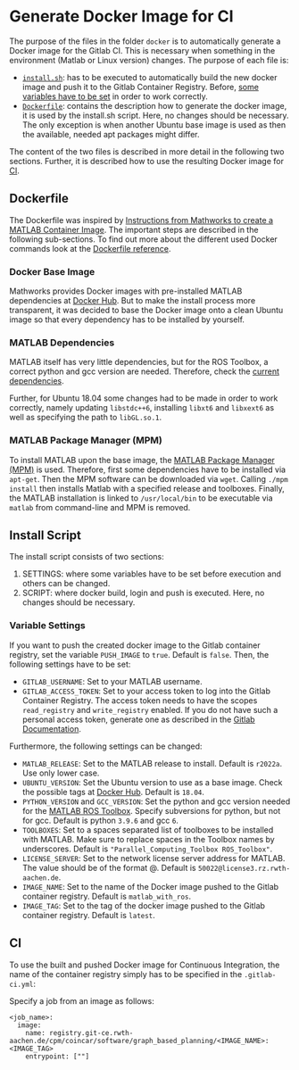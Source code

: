 # Generate Docker Image for CI

The purpose of the files in the folder `docker` is to automatically generate a Docker image for the Gitlab CI. This is necessary when something in the environment (Matlab or Linux version) changes. The purpose of each file is:

- [`install.sh`](#install-script): has to be executed to automatically build the new docker image and push it to the Gitlab Container Registry. Before, [some variables have to be set](#variable-settings) in order to work correctly.
- [`Dockerfile`](#dockerfile): contains the description how to generate the docker image, it is used by the install.sh script. Here, no changes should be necessary. The only exception is when another Ubuntu base image is used as then the available, needed apt packages might differ.

The content of the two files is described in more detail in the following two sections. Further, it is described how to use the resulting Docker image for [CI](#ci).

## Dockerfile

The Dockerfile was inspired by [Instructions from Mathworks to create a MATLAB Container Image](https://github.com/mathworks-ref-arch/matlab-dockerfile). The important steps are described in the following sub-sections. To find out more about the different used Docker commands look at the [Dockerfile reference](https://docs.docker.com/engine/reference/builder/).

### Docker Base Image

Mathworks provides Docker images with pre-installed MATLAB dependencies at [Docker Hub](https://hub.docker.com/r/mathworks/matlab-deps/tags). But to make the install process more transparent, it was decided to base the Docker image onto a clean Ubuntu image so that every dependency has to be installed by yourself.

### MATLAB Dependencies

MATLAB itself has very little dependencies, but for the ROS Toolbox, a correct python and gcc version are needed. Therefore, check the [current dependencies](https://de.mathworks.com/help/ros/gs/ros-system-requirements.html).

Further, for Ubuntu 18.04 some changes had to be made in order to work correctly, namely updating `libstdc++6`, installing `libxt6` and `libxext6` as well as specifying the path to `libGL.so.1`.

### MATLAB Package Manager (MPM)

To install MATLAB upon the base image, the [MATLAB Package Manager (MPM)](https://de.mathworks.com/matlabcentral/fileexchange/54548-mpm) is used. Therefore, first some dependencies have to be installed via `apt-get`. Then the MPM software can be downloaded via `wget`. Calling `./mpm install` then installs Matlab with a specified release and toolboxes. Finally, the MATLAB installation is linked to `/usr/local/bin` to be executable via `matlab` from command-line and MPM is removed.

## Install Script

The install script consists of two sections:

1. SETTINGS: where some variables have to be set before execution and others can be changed.
2. SCRIPT: where docker build, login and push is executed. Here, no changes should be necessary.

### Variable Settings

If you want to push the created docker image to the Gitlab container registry, set the variable `PUSH_IMAGE` to `true`. Default is `false`.
Then, the following settings have to be set:

- `GITLAB_USERNAME`: Set to your MATLAB username.
- `GITLAB_ACCESS_TOKEN`: Set to your access token to log into the Gitlab Container Registry. The access token needs to have the scopes `read_registry` and `write_registry` enabled. If you do not have such a personal access token, generate one as described in the [Gitlab Documentation](https://docs.gitlab.com/ee/user/profile/personal_access_tokens.html#create-a-personal-access-token).

Furthermore, the following settings can be changed:

- `MATLAB_RELEASE`: Set to the MATLAB release to install. Default is `r2022a`. Use only lower case.
- `UBUNTU_VERSION`: Set the Ubuntu version to use as a base image. Check the possible tags at [Docker Hub](https://hub.docker.com/_/ubuntu). Default is `18.04`.
- `PYTHON_VERSION` and `GCC_VERSION`: Set the python and gcc version needed for the [MATLAB ROS Toolbox](https://de.mathworks.com/help/ros/gs/ros-system-requirements.html). Specify subversions for python, but not for gcc. Default is python `3.9.6` and gcc `6`.
- `TOOLBOXES`: Set to a spaces separated list of toolboxes to be installed with MATLAB. Make sure to replace spaces in the Toolbox names by underscores. Default is `"Parallel_Computing_Toolbox ROS_Toolbox"`.
- `LICENSE_SERVER`: Set to the network license server address for MATLAB. The value should be of the format <port>@<host>. Default is `50022@license3.rz.rwth-aachen.de`.
- `IMAGE_NAME`: Set to the name of the Docker image pushed to the Gitlab container registry. Default is `matlab_with_ros`.
- `IMAGE_TAG`: Set to the tag of the docker image pushed to the Gitlab container registry. Default is `latest`.

## CI

To use the built and pushed Docker image for Continuous Integration, the name of the container registry simply has to be specified in the `.gitlab-ci.yml`:

Specify a job from an image as follows:

    <job_name>:
      image:
        name: registry.git-ce.rwth-aachen.de/cpm/coincar/software/graph_based_planning/<IMAGE_NAME>:<IMAGE_TAG>
        entrypoint: [""]
